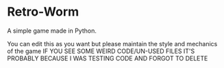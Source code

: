 # Retro-Worm
A simple game made in Python.

You can edit this as you want but please maintain the style and mechanics of the game
IF YOU SEE SOME WEIRD CODE/UN-USED FILES IT'S PROBABLY BECAUSE I WAS TESTING CODE AND FORGOT TO DELETE
